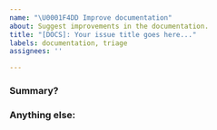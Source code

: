 ```yaml
---
name: "\U0001F4DD Improve documentation"
about: Suggest improvements in the documentation.
title: "[DOCS]: Your issue title goes here..."
labels: documentation, triage
assignees: ''

---
```


### Summary?

<!--
A concise description about why we need this change.
  - Give as much detail as you can to help us understand the change you want to see.
  - Why should the docs be changed? What use cases does it support?
  - What is the expected outcome?
-->

### Anything else:

<!--
Links? References? Anything that will give us more context about the issue that you are encountering!
-->
